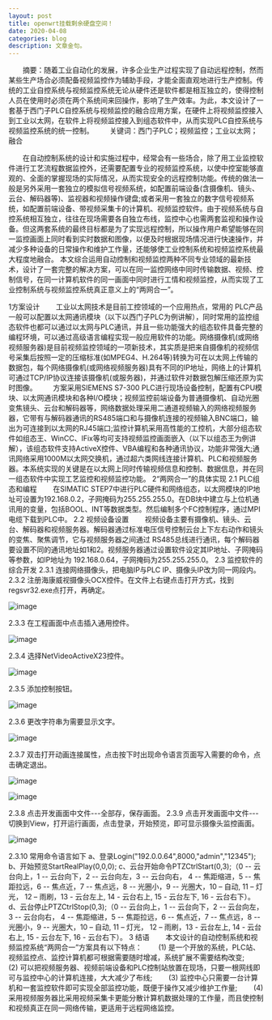 ```yaml
---
layout: post
title: openwrt挂载剩余硬盘空间！
date: 2020-04-08
categories: blog
description: 文章金句。
---
```


&emsp;&emsp;摘要：随着工业自动化的发展，许多企业生产过程实现了自动远程控制，然而某些生产场合必须配备视频监控作为辅助手段，才能全面直观地进行生产控制。传统的工业自控系统与视频监控系统无论从硬件还是软件都是相互独立的，使得控制人员在使用时必须在两个系统间来回操作，影响了生产效率。为此，本文设计了一套基于西门子PLC自控系统与视频监控的融合应用方案，在硬件上将视频监控接入到工业以太网，在软件上将视频监控接入到组态软件中，从而实现PLC自控系统与视频监控系统的统一控制。
&emsp;&emsp;关键词：西门子PLC；视频监控；工业以太网；融合

&emsp;&emsp;在自动控制系统的设计和实施过程中，经常会有一些场合，除了用工业监控软件进行工艺流程数据监控外，还需要配置专业的视频监控系统，以使中控室能够直观的、全面的掌握现场的实际情况，从而实现安全的远程控制功能。传统的做法一般是另外采用一套独立的模拟信号视频系统，如配置前端设备(含摄像机、镜头、云台、解码器等)、监视器和视频操作键盘;或者采用一套独立的数字信号视频系统，如配置前端设备、带视频采集卡的计算机、视频监控软件。由于视频系统与自控系统相互独立，往往在现场需要各自独立布线，监控中心也需两套监视和操作设备。但这两套系统的最终目标都是为了实现远程控制，所以操作用户希望能够在同一监控画面上同时看到实时数据和图像，以便及时根据现场情况进行快速操作，并减少多种设备的日常操作和维护工作量，还能够使工业控制系统和视频监控系统最大程度地融合。
本文综合运用自动控制和视频监控两种不同专业领域的最新技术，设计了一套完整的解决方案，可以在同一监控网络中同时传输数据、视频、控制信号，在同一计算机软件的同一画面中同时进行工情和视频监控，从而实现了工业控制系统与视频监控系统真正意义上的“两网合一”。

1方案设计
&emsp;&emsp;工业以太网技术是目前工控领域的一个应用热点，常用的 PLC产品一般可以配置以太网通讯模块（以下以西门子PLC为例讲解），同时常用的监控组态软件也都可以通过以太网与PLC通讯，并且一些功能强大的组态软件具备完整的编程环境，可以通过高级语言编程实现一般应用软件的功能。网络摄像机(或网络视频服务器)是目前视频监控领域的一项新技术，其实质是把来自摄像机的视频信号采集后按照一定的压缩标准(如MPEG4、H.264等)转换为可在以太网上传输的数据包，每个网络摄像机(或网络视频服务器)具有不同的IP地址，网络上的计算机可通过TCP/IP协议连接该摄像机(或服务器)，并通过软件对数据包解压缩还原为实时图像。
&emsp;&emsp;方案采用SIEMENS S7-300 PLC进行现场设备控制，配置有CPU模块、以太网通讯模块和各种I/O模块；视频监控前端设备为普通摄像机、自动光圈变焦镜头、云台和解码器等，网络数据处理采用二通道视频输入的网络视频服务器，它带有与解码器通讯的RS485端口和与摄像机连接的视频输入BNC端口，输出为可连接到以太网的RJ45端口;监控计算机采用高性能的工控机，大部分组态软件如组态王、WinCC、IFix等均可支持视频监控画面嵌入（以下以组态王为例讲解），该组态软件支持ActiveX控件、VBA编程和各种通讯协议，功能非常强大;通讯网络采用1000M以太网交换机，通过超六类网线连接计算机、PLC和视频服务器。本系统实现的关键是在以太网上同时传输视频信息和控制、数据信息，并在同一组态软件中实现工艺监控和视频监控功能。
2“两网合一”的具体实现
2.1 PLC组态和编程
&emsp;&emsp;在SIMATIC STEP7中进行PLC硬件和网络组态，以太网模块的IP地址可设置为192.168.0.2，子网掩码为255.255.255.0。在DB块中建立与上位机通讯用的变量，包括BOOL、INT等数据类型。然后编制多个FC控制程序，通过MPI电缆下载到PLC中。
2.2 视频设备设置
&emsp;&emsp;视频设备主要有摄像机、镜头、云台、解码器和视频服务器。解码器通过标准电压信号控制云台上下左右动作和镜头的变焦、聚焦调节，它与视频服务器之间通过 RS485总线进行通讯，每个解码器要设置不同的通讯地址如1和2。视频服务器通过设置软件设定其IP地址、子网掩码等参数，如IP地址为 192.168.0.64，子网掩码为255.255.255.0。
2.3 监控软件的综合开发
2.3.1 连接网络摄像头，把电脑IP与PLC IP、摄像头IP改为同一网段内。   
2.3.2 注册海康威视摄像头OCX控件。在文件上右键点击打开方式，找到regsvr32.exe点打开，再确定。 

![image](https://i.loli.net/2020/04/08/UErdx2KJ6cy1zAn.png)

2.3.3 在工程画面中点击插入通用控件。

![image](https://i.loli.net/2020/04/08/buqtkSei85raWK9.png)

2.3.4 选择NetVideoActiveX23控件。

![image](https://i.loli.net/2020/04/08/ReEPasJMYXZbgBq.png)

2.3.5 添加控制按钮。

![image](https://i.loli.net/2020/04/08/7FdW6mn1MkIicNa.png)

2.3.6 更改字符串为需要显示文字。

![image](https://i.loli.net/2020/04/08/1QFckjnwLTVDtME.png)

2.3.7 双击打开动画连接属性，点击按下时出现命令语言页面写入需要的命令，点击确定退出。

![image](https://i.loli.net/2020/04/08/e1BN2MOqmgfFkEp.png)

![image](https://i.loli.net/2020/04/08/G1XuwB3tsYb8KRl.png)

2.3.8 点击开发画面中文件---全部存，保存画面。
2.3.9 点击开发画面中文件---切换到View，打开运行画面，点击登录，开始预览，即可显示摄像头监控画面。

![image](https://i.loli.net/2020/04/08/GwV3fFMnt4zEKNb.png)

2.3.10 常用命令语言如下
    a、登录Login("192.0.0.64",8000,"admin","12345");
    b、开始预览StartRealPlay(0,0,0);
    c、云台开始命令PTZCtrlStart(0,3);（0 -- 云台向上，1 -- 云台向下，2 -- 云台向左，3 -- 云台向右， 4 -- 焦距缩进，5 -- 焦距拉远，6 -- 焦点近，7 -- 焦点远，8 -- 光圈小，9 -- 光圈大，10 – 自动,  11 – 灯光， 12 – 雨刷，13 - 云台左上, 14 - 云台右上, 15 - 云台左下, 16 - 云台右下）。
    d、云台停止PTZCtrlStop(0,3);（0 -- 云台向上，1 -- 云台向下，2 -- 云台向左，3 -- 云台向右， 4 -- 焦距缩进，5 -- 焦距拉远，6 -- 焦点近，7 -- 焦点远，8 -- 光圈小，9 -- 光圈大，10 – 自动,  11 – 灯光， 12 – 雨刷，13 - 云台左上, 14 - 云台右上, 15 - 云台左下, 16 - 云台右下）。
3 结语
&emsp;&emsp;本文设计的自动控制系统和视频监控系统“两网合一”方案具有以下特点：
&emsp;&emsp;(1) 是一个开放的系统，PLC站、视频监控点、监控计算机都可根据需要随时增减，系统扩展不需要结构改变;
&emsp;&emsp;(2) 可以把视频服务器、视频前端设备和PLC控制站放置在现场，只要一根网线即可与监控中心的计算机连接，大大减少了布线;
&emsp;&emsp;(3) 监控中心只需要一台计算机和一套监控软件即可实现全部监控功能，既便于操作又减少维护工作量;
&emsp;&emsp;(4) 采用视频服务器比采用视频采集卡更能分散计算机数据处理的工作量，而且使控制和视频真正在同一网络传输，更适用于远程网络监控。










